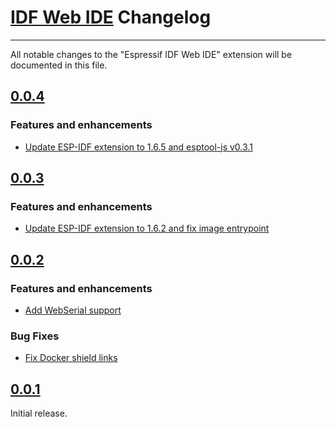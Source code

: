# [IDF Web IDE](https://github.com/espressif/idf-web-ide) Changelog

---

All notable changes to the "Espressif IDF Web IDE" extension will be documented in this file.

## [0.0.4](https://github.com/espressif/idf-web-ide/releases/tag/v0.0.4)

### Features and enhancements

- [Update ESP-IDF extension to 1.6.5 and esptool-js v0.3.1](https://github.com/espressif/idf-web-ide/pull/6)

## [0.0.3](https://github.com/espressif/idf-web-ide/releases/tag/v0.0.3)

### Features and enhancements

- [Update ESP-IDF extension to 1.6.2 and fix image entrypoint](https://github.com/espressif/idf-web-ide/pull/5)

## [0.0.2](https://github.com/espressif/idf-web-ide/releases/tag/v0.0.2)

### Features and enhancements

- [Add WebSerial support](https://github.com/espressif/idf-web-ide/pull/2)

### Bug Fixes

- [Fix Docker shield links](https://github.com/espressif/idf-web-ide/pull/4)

## [0.0.1](https://github.com/espressif/idf-web-ide/releases/tag/v0.0.1)

Initial release.